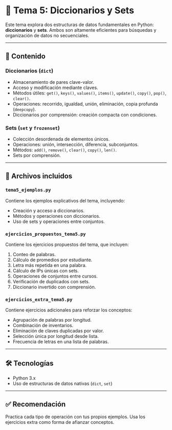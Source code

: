 # 🧠 Tema 5: Diccionarios y Sets

Este tema explora dos estructuras de datos fundamentales en Python: **diccionarios** y **sets**. Ambos son altamente eficientes para búsquedas y organización de datos no secuenciales.

---

## 📘 Contenido

### Diccionarios (`dict`)

- Almacenamiento de pares clave-valor.
- Acceso y modificación mediante claves.
- Métodos útiles: `get()`, `keys()`, `values()`, `items()`, `update()`, `copy()`, `pop()`, `clear()`.
- Operaciones: recorrido, igualdad, unión, eliminación, copia profunda (`deepcopy`).
- Diccionarios por comprensión: creación compacta con condiciones.

### Sets (`set` y `frozenset`)

- Colección desordenada de elementos únicos.
- Operaciones: unión, intersección, diferencia, subconjuntos.
- Métodos: `add()`, `remove()`, `clear()`, `copy()`, `len()`.
- Sets por comprensión.

---

## 📂 Archivos incluidos

### `tema5_ejemplos.py`

Contiene los ejemplos explicativos del tema, incluyendo:

- Creación y acceso a diccionarios.
- Métodos y operaciones con diccionarios.
- Uso de sets y operaciones entre conjuntos.

### `ejercicios_propuestos_tema5.py`

Contiene los ejercicios propuestos del tema, que incluyen:

1. Conteo de palabras.
2. Cálculo de promedios por estudiante.
3. Letra más repetida en una palabra.
4. Cálculo de IPs únicas con sets.
5. Operaciones de conjuntos entre cursos.
6. Verificación de duplicados con sets.
7. Diccionario invertido con comprensión.

### `ejercicios_extra_tema5.py`

Contiene ejercicios adicionales para reforzar los conceptos:

- Agrupación de palabras por longitud.
- Combinación de inventarios.
- Eliminación de claves duplicadas por valor.
- Selección única por longitud desde lista.
- Frecuencia de letras en una lista de palabras.

---

## 🛠️ Tecnologías

- Python 3.x
- Uso de estructuras de datos nativas (`dict`, `set`)

---

## ✅ Recomendación

Practica cada tipo de operación con tus propios ejemplos. Usa los ejercicios extra como forma de afianzar conceptos.
